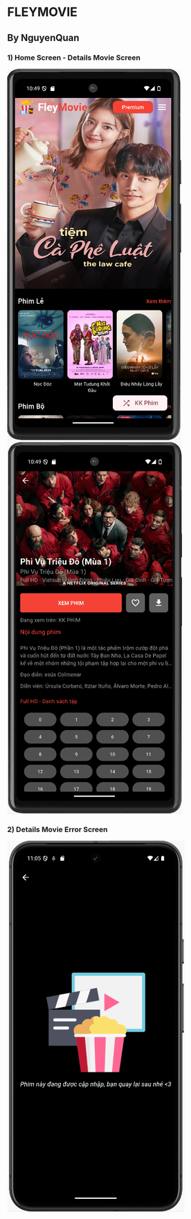 # FLEYMOVIE

## By NguyenQuan

### 1) Home Screen - Details Movie Screen
![img_2.png](img_2.png)
![img_3.png](img_3.png)
### 2) Details Movie Error Screen
![img.png](img.png)